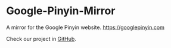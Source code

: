# Google-Pinyin-Mirror
A mirror for the Google Pinyin website. https://googlepinyin.com

Check our project in [GitHub](https://github.com/WordlessEcho/Google-Pinyin-Mirror).
